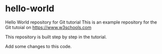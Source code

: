 # hello-world
Hello World repository for Git tutorial
This is an example repository for the Git tutoial on https://www.w3schools.com

This repository is built step by step in the tutorial.

Add some changes to this code.
